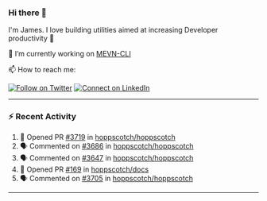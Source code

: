 ### Hi there 👋

I'm James. I love building utilities aimed at increasing Developer productivity :raised_hands: 

🔭 I’m currently working on [MEVN-CLI](https://github.com/madlabsinc/mevn-cli)

📫 How to reach me:

[![Follow on Twitter](https://img.shields.io/badge/--twitter?label=Twitter&logo=Twitter&style=social)](https://twitter.com/james_madhacks) [![Connect on LinkedIn](https://img.shields.io/badge/--linkedin?label=LinkedIn&logo=LinkedIn&style=social)](https://www.linkedin.com/in/jamesgeorge007)

---

### :zap: Recent Activity

<!--START_SECTION:activity-->
1. 💪 Opened PR [#3719](https://github.com/hoppscotch/hoppscotch/pull/3719) in [hoppscotch/hoppscotch](https://github.com/hoppscotch/hoppscotch)
2. 🗣 Commented on [#3686](https://github.com/hoppscotch/hoppscotch/pull/3686#issuecomment-1875667197) in [hoppscotch/hoppscotch](https://github.com/hoppscotch/hoppscotch)
3. 🗣 Commented on [#3647](https://github.com/hoppscotch/hoppscotch/pull/3647#issuecomment-1874944823) in [hoppscotch/hoppscotch](https://github.com/hoppscotch/hoppscotch)
4. 💪 Opened PR [#169](https://github.com/hoppscotch/docs/pull/169) in [hoppscotch/docs](https://github.com/hoppscotch/docs)
5. 🗣 Commented on [#3705](https://github.com/hoppscotch/hoppscotch/pull/3705#issuecomment-1872007329) in [hoppscotch/hoppscotch](https://github.com/hoppscotch/hoppscotch)
<!--END_SECTION:activity-->

---

<!--
**jamesgeorge007/jamesgeorge007** is a ✨ _special_ ✨ repository because its `README.md` (this file) appears on your GitHub profile.

Here are some ideas to get you started:

- 🌱 I’m currently learning ...
- 👯 I’m looking to collaborate on ...
- 🤔 I’m looking for help with ...
- 💬 Ask me about ...
- 😄 Pronouns: ...
- ⚡ Fun fact: ...
-->
